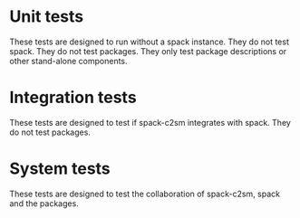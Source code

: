 # Unit tests
These tests are designed to run without a spack instance. They do not test spack. They do not test packages. They only test package descriptions or other stand-alone components.

# Integration tests
These tests are designed to test if spack-c2sm integrates with spack. They do not test packages.

# System tests
These tests are designed to test the collaboration of spack-c2sm, spack and the packages.